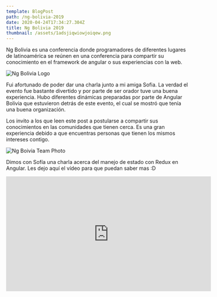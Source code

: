 ```yaml
---
template: BlogPost
path: /ng-bolivia-2019
date: 2020-04-24T17:34:27.304Z
title: Ng Bolivia 2019
thumbnail: /assets/1adsjiqwiowjoiqew.png
---
```

Ng Bolivia es una conferencia donde programadores de diferentes lugares de latinoamérica se reúnen en una conferencia para compartir su conocimiento en el framework de angular o sus experiencias con la web.

![Ng Bolivia Logo](https://www.pngitem.com/pimgs/m/359-3591527_angular-bolivia-hd-png-download.png)

Fui afortunado de poder dar una charla junto a mi amiga Sofia. La verdad el evento fue bastante divertido y por parte de ser orador tuve una buena experiencia. Hubo diferentes dinámicas preparadas por parte de Angular Bolivia que estuvieron detrás de este evento, el cual se mostró que tenía una buena organización.

Los invito a los que leen este post a postularse a compartir sus conocimientos en las comunidades que tienen cerca. Es una gran experiencia debido a que encuentras personas que tienen los mismos intereses contigo.

![Ng Boivia Team Photo](https://i.imgur.com/ORPjySM.jpg)

Dimos con Sofía una charla acerca del manejo de estado con Redux en Angular. Les dejo aquí el vídeo para que puedan saber mas :D

<iframe width="560" height="315" src="https://www.youtube.com/embed/QCde95lTMLE" frameborder="0" allow="accelerometer; autoplay; encrypted-media; gyroscope; picture-in-picture" allowfullscreen></iframe>
